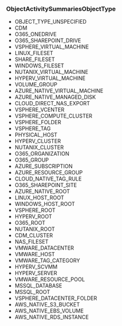 ### ObjectActivitySummariesObjectType
- OBJECT_TYPE_UNSPECIFIED
- CDM
- O365_ONEDRIVE
- O365_SHAREPOINT_DRIVE
- VSPHERE_VIRTUAL_MACHINE
- LINUX_FILESET
- SHARE_FILESET
- WINDOWS_FILESET
- NUTANIX_VIRTUAL_MACHINE
- HYPERV_VIRTUAL_MACHINE
- VOLUME_GROUP
- AZURE_NATIVE_VIRTUAL_MACHINE
- AZURE_NATIVE_MANAGED_DISK
- CLOUD_DIRECT_NAS_EXPORT
- VSPHERE_VCENTER
- VSPHERE_COMPUTE_CLUSTER
- VSPHERE_FOLDER
- VSPHERE_TAG
- PHYSICAL_HOST
- HYPERV_CLUSTER
- NUTANIX_CLUSTER
- O365_ORGANIZATION
- O365_GROUP
- AZURE_SUBSCRIPTION
- AZURE_RESOURCE_GROUP
- CLOUD_NATIVE_TAG_RULE
- O365_SHAREPOINT_SITE
- AZURE_NATIVE_ROOT
- LINUX_HOST_ROOT
- WINDOWS_HOST_ROOT
- VSPHERE_ROOT
- HYPERV_ROOT
- O365_ROOT
- NUTANIX_ROOT
- CDM_CLUSTER
- NAS_FILESET
- VMWARE_DATACENTER
- VMWARE_HOST
- VMWARE_TAG_CATEGORY
- HYPERV_SCVMM
- HYPERV_SERVER
- VMWARE_RESOURCE_POOL
- MSSQL_DATABASE
- MSSQL_ROOT
- VSPHERE_DATACENTER_FOLDER
- AWS_NATIVE_S3_BUCKET
- AWS_NATIVE_EBS_VOLUME
- AWS_NATIVE_RDS_INSTANCE
